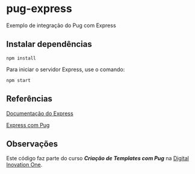 # pug-express
Exemplo de integração do Pug com Express

## Instalar dependências
`npm install`

Para iniciar o servidor Express, use o comando:

`npm start`

## Referências
[Documentação do Express](https://expressjs.com)

[Express com Pug](https://expressjs.com/en/guide/using-template-engines.html)

## Observações
Este código faz parte do curso **_Criação de Templates com Pug_** na [Digital Inovation One](https://digitalinnovation.one).